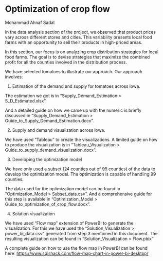# Optimization of crop flow
Mohammad Ahnaf Sadat

In the data analysis section of the project, we observed that product prices vary across different stores and cities. This variability presents local food farms with an opportunity to sell their products in high-priced areas.

In this section, our focus is on analyzing crop distribution strategies for local food farms. The goal is to devise strategies that maximize the combined profit for all the counties involved in the distribution process.

We have selected tomatoes to illustrate our approach. Our approach involves:

1.	Estimation of the demand and supply for tomatoes across Iowa.

The estimation we got is in “Supply_Demand_Estimation > S_D_Estimated.xlsx”.

And a detailed guide on how we came up with the numeric is briefly discussed in “Supply_Demand_Estimation > Guide_to_Supply_Demand_Estimation.docx”.


2.	Supply and demand visualization across Iowa.

We have used “Tableau” to create the visualizations. A limited guide on how to produce the visualization is in “Tableau_Visualization > Guide_to_supply_demand_visualization.docx”.
 

3.	Developing the optimization model

We have only used a subset (24 counties out of 99 counties) of the data to develop the optimization model. The optimization is capable of handling 99 counties. 

The data used for the optimization model can be found in “Optimization_Model > Subset_data.csv”. And a comprehensive guide for this step is available in “Optimization_Model > Guide_to_optimization_of_crop_flow.docx”. 

4.	Solution visualization

We have used “Flow map” extension of PowerBI to generate the visualization. For this we have used the “Solution_Visualization > power_bi_data.csv” generated from step 3 mentioned in this document. The resulting visualization can be found in “Solution_Visualization > Flow.pbix”

A complete guide on how to use the flow map in PowerBI can be found here:
https://www.sqlshack.com/flow-map-chart-in-power-bi-desktop/
